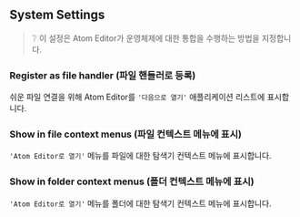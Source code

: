 ## System Settings

> :grey_question: 이 설정은 Atom Editor가 운영체제에 대한 통합을 수행하는 방법을
> 지정합니다.

### Register as file handler (파일 핸들러로 등록)

쉬운 파일 연결을 위해 Atom Editor를 `'다음으로 열기'` 애플리케이션 리스트에
표시합니다.

### Show in file context menus (파일 컨텍스트 메뉴에 표시)

`'Atom Editor로 열기'` 메뉴를 파일에 대한 탐색기 컨텍스트 메뉴에 표시합니다.

### Show in folder context menus (폴더 컨텍스트 메뉴에 표시)

`'Atom Editor로 열기'` 메뉴를 폴더에 대한 탐색기 컨텍스트 메뉴에 표시합니다.
